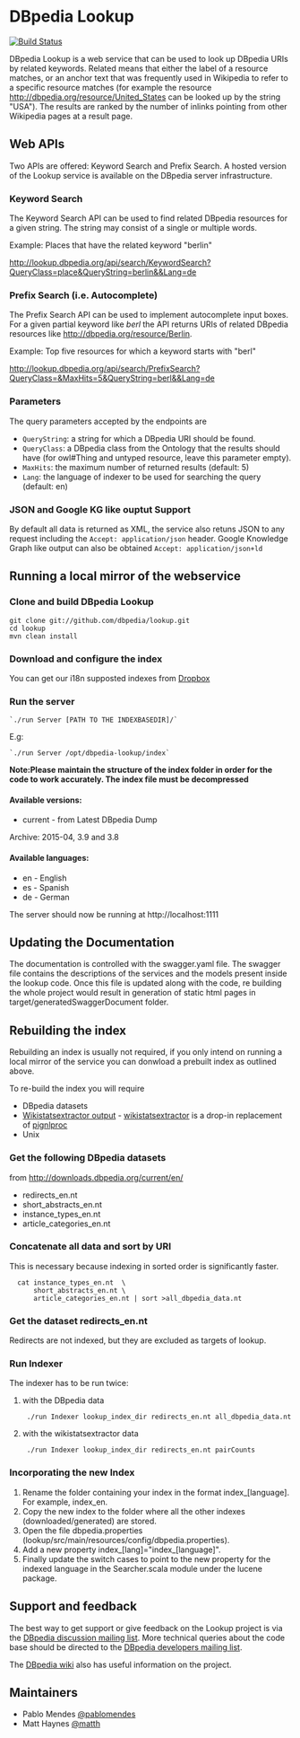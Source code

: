 # DBpedia Lookup

[![Build Status](https://travis-ci.org/dbpedia/lookup.svg?branch=master)](https://travis-ci.org/dbpedia/lookup)

DBpedia Lookup is a web service that can be used to look up DBpedia URIs by related keywords. Related means that either the label of a resource matches, or an anchor text that was frequently used in Wikipedia to refer to a specific resource matches (for example the resource http://dbpedia.org/resource/United_States can be looked up by the string "USA"). The results are ranked by the number of inlinks pointing from other Wikipedia pages at a result page.

## Web APIs

Two APIs are offered: Keyword Search and Prefix Search. A hosted version of the Lookup service is available on the DBpedia server infrastructure.

### Keyword Search

The Keyword Search API can be used to find related DBpedia resources for a given string. The string may consist of a single or multiple words.

Example: Places that have the related keyword "berlin"

http://lookup.dbpedia.org/api/search/KeywordSearch?QueryClass=place&QueryString=berlin&&Lang=de

### Prefix Search (i.e. Autocomplete)

The Prefix Search API can be used to implement autocomplete input boxes. For a given partial keyword like *berl* the API returns URIs of related DBpedia resources like http://dbpedia.org/resource/Berlin.

Example: Top five resources for which a keyword starts with "berl"

http://lookup.dbpedia.org/api/search/PrefixSearch?QueryClass=&MaxHits=5&QueryString=berl&&Lang=de

### Parameters

The query parameters accepted by the endpoints are

* `QueryString`: a string for which a DBpedia URI should be found.
* `QueryClass`: a DBpedia class from the Ontology that the results should have (for owl#Thing and untyped resource, leave this parameter empty).
* `MaxHits`: the maximum number of returned results (default: 5)
* `Lang`: the language of indexer to be used for searching the query (default: en)

### JSON and Google KG like ouptut Support

By default all data is returned as XML, the service also retuns JSON to any request including the `Accept: application/json` header. Google Knowledge Graph like output can also be obtained `Accept: application/json+ld` 

## Running a local mirror of the webservice

### Clone and build DBpedia Lookup

    git clone git://github.com/dbpedia/lookup.git
    cd lookup
    mvn clean install

### Download and configure the index

You can get our i18n supposted indexes from [Dropbox](https://www.dropbox.com/s/vv9w7kz7jprqrmc/index.zip?dl=0)

### Run the server

    
    `./run Server [PATH TO THE INDEXBASEDIR]/`
   
   E.g:
    
    `./run Server /opt/dbpedia-lookup/index`


**Note:Please maintain the structure of the index folder in order for the code to work accurately. The index file must be decompressed**

#### Available versions: 
    
* current - from Latest DBpedia Dump

Archive: 2015-04, 3.9 and 3.8 
    
    
#### Available languages: 
    
* en - English
* es - Spanish
* de - German
    

The server should now be running at http://localhost:1111

## Updating the Documentation

The documentation is controlled with the swagger.yaml file. The swagger file contains the descriptions of the services and the models present inside the lookup code. Once this file is updated along with the code, re building the whole project would result in generation of static html pages in target/generatedSwaggerDocument folder.

## Rebuilding the index

Rebuilding an index is usually not required, if you only intend on running a local mirror of the service you can donwload a prebuilt index as outlined above.

To re-build the index you will require

* DBpedia datasets
* [Wikistatsextractor output](http://spotlight.sztaki.hu/downloads/latest_data/) - [wikistatsextractor](https://github.com/jodaiber/wikistatsextractor) is a drop-in replacement of [pignlproc](https://github.com/dbpedia-spotlight/pignlproc)
* Unix


### Get the following DBpedia datasets
from http://downloads.dbpedia.org/current/en/

* redirects\_en.nt
* short\_abstracts\_en.nt
* instance\_types\_en.nt
* article\_categories\_en.nt

### Concatenate all data and sort by URI

This is necessary because indexing in sorted order is significantly faster.

      cat instance_types_en.nt  \
          short_abstracts_en.nt \
          article_categories_en.nt | sort >all_dbpedia_data.nt

### Get the dataset redirects\_en.nt

Redirects are not indexed, but they are excluded as targets of lookup.

### Run Indexer

The indexer has to be run twice:

1. with the DBpedia data 

        ./run Indexer lookup_index_dir redirects_en.nt all_dbpedia_data.nt

2. with the wikistatsextractor data

        ./run Indexer lookup_index_dir redirects_en.nt pairCounts
        
### Incorporating the new Index 
1. Rename the folder containing your index in the format index\_[language]. For example, index\_en.
2. Copy the new index to the folder where all the other indexes (downloaded/generated) are stored.  
3. Open the file dbpedia.properties  (lookup/src/main/resources/config/dbpedia.properties). 
4. Add a new property index\_[lang]="index\_[language]".
5. Finally update the switch cases to point to the new property for the indexed language in the Searcher.scala module under the lucene package. 

## Support and feedback

The best way to get support or give feedback on the Lookup project is via the [DBpedia discussion mailing list](https://lists.sourceforge.net/lists/listinfo/dbpedia-discussion). More technical queries about the code base should be directed to the [DBpedia developers mailing list](https://lists.sourceforge.net/lists/listinfo/dbpedia-developers).

The [DBpedia wiki](http://wiki.dbpedia.org/lookup/) also has useful information on the project.

## Maintainers

* Pablo Mendes [@pablomendes](https://github.com/pablomendes)
* Matt Haynes [@matth](https://github.com/matth)
